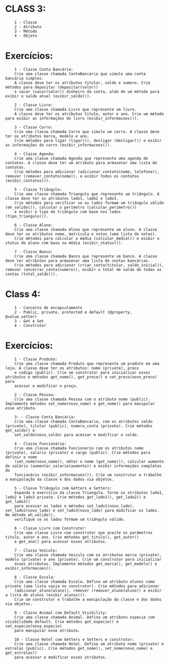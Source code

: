 # CLASS 3:
        1 - Classe
        2 - Atributo
        3 - Método
        4 - Objeto


# Exercícios:
        1 - Classe Conta Bancária:
        Crie uma classe chamada ContaBancaria que simule uma conta bancária simples.
        A classe deve ter os atributos titular, saldo e numero. Crie métodos para depositar (depositar(valor))
        e sacar (sacar(valor)) dinheiro da conta, além de um método para exibir o saldo atual (exibir_saldo()).

        2 - Classe Livro:
        Crie uma classe chamada Livro que represente um livro.
        A classe deve ter os atributos titulo, autor e ano. Crie um método para exibir as informações do livro (exibir_informacoes()).

        3 - Classe Carro:
        Crie uma classe chamada Carro que simule um carro. A classe deve ter os atributos marca, modelo e ano.
        Crie métodos para ligar (ligar()), desligar (desligar()) e exibir as informações do carro (exibir_informacoes()).

        4 - Classe Agenda:
        Crie uma classe chamada Agenda que represente uma agenda de contatos. A classe deve ter um atributo para armazenar uma lista de contatos.
        Crie métodos para adicionar (adicionar_contato(nome, telefone)), remover (remover_contato(nome)), e exibir todos os contatos (exibir_contatos()).

        5 - Classe Triângulo:
        Crie uma classe chamada Triangulo que represente um triângulo. A classe deve ter os atributos lado1, lado2 e lado3.
        Crie métodos para verificar se os lados formam um triângulo válido (eh_valido()), calcular o perímetro (calcular_perimetro())
        e exibir o tipo do triângulo com base nos lados (tipo_triangulo()).

        6 - Classe Aluno:
        Crie uma classe chamada Aluno que represente um aluno. A classe deve ter os atributos nome, matricula e notas (uma lista de notas).
        Crie métodos para calcular a média (calcular_media()) e exibir o status do aluno com base na média (exibir_status()).

        7 - Classe Banco:
        Crie uma classe chamada Banco que represente um banco. A classe deve ter atributos para armazenar uma lista de contas bancárias.
        Crie métodos para adicionar (criar_conta(titular, saldo_inicial)), remover (encerrar_conta(numero)), exibir o total de saldo de todas as contas (total_saldo()).


# Class 4:
        1 - Conceito de encapsulamento
        2 - Public, private, protected e default (@property, @value.setter)
        3 - Get e Set
        4 - Construtor

# Exercícios:
        1 - Classe Produto:
        Crie uma classe chamada Produto que represente um produto em uma loja. A classe deve ter os atributos: nome (private), preco
        e codigo (public). Crie um construtor para inicializar esses atributos e métodos get_nome(), get_preco() e set_preco(novo_preco) para
        acessar e modificar o preço.

        2 - Classe Pessoa:
        Crie uma classe chamada Pessoa com o atributo nome (public). Implemente métodos set_nome(novo_nome) e get_nome() para manipular esse atributo.

        3- - Classe Conta Bancária:
        Crie uma classe chamada ContaBancaria, com os atributos saldo (private), titular (public), numero_conta (private). Crie métodos get_saldo() e
        set_saldo(novo_saldo) para acessar e modificar o saldo.

        4 - Classe Funcionário:
        Crie uma classe chamada Funcionario com os atributos nome (private), salario (private) e cargo (public). Crie métodos para definir o nome
        (set_nome(novo_nome)), obter o nome (get_nome()), calcular aumento de salário (aumentar_salario(aumento)) e exibir informações completas do
        funcionário (exibir_informacoes()). Crie um construtor e trabalhe a manipulação da classe e dos dados via objetos.

        5 - Classe Triângulo com Getters e Setters:
        Expanda o exercício da classe Triangulo. Torne os atributos lado1, lado2 e lado3 private. Crie métodos get_lado1(), get_lado2() e get_lado3()
        para acessar os lados e métodos set_lado1(novo_lado), set_lado2(novo_lado) e set_lado3(novo_lado) para modificar os lados. No método eh_valido(),
        verifique se os lados formam um triângulo válido. 

        6 - Classe Livro com Construtor:
        Crie uma classe Livro com construtor que aceite os parâmetros titulo, autor e ano. Crie métodos get_titulo(), get_autor()
        e get_ano() para acessar esses atributos. 

        7 - Classe Veículo:
        Crie uma classe chamada Veiculo com os atributos marca (private), modelo (private) e ano (private). Crie um construtor para inicializar 
        esses atributos. Implemente métodos get_marca(), get_modelo() e exibir_informacoes().

        8 - Classe Escola:
        Crie uma classe chamada Escola. Defina um atributo alunos como private (uma lista vazia no construtor). Crie métodos para adicionar
        (adicionar_aluno(aluno)), remover (remover_aluno(aluno)) e exibir a lista de alunos (exibir_alunos()).
        Crie um construtor e trabalhe a manipulação da classe e dos dados via objetos.

        9 - Classe Animal com Default Visibility:
        Crie uma classe chamada Animal. Defina um atributo especie com visibilidade default. Crie métodos get_especie() e set_especie(nova_especie)
        para manipular esse atributo.

        10 - Classe Hotel com Getters e Setters e construtor:
        Crie uma classe chamada Hotel. Defina um atributo nome (private) e estrelas (public). Crie métodos get_nome(), set_nome(novo_nome) e get_estrelas()
        para acessar e modificar esses atributos.
